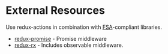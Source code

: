 # External Resources

Use redux-actions in combination with [FSA](https://github.com/redux-utilities/flux-standard-action)-compliant libraries.

- [redux-promise](https://github.com/redux-utilities/redux-promise) - Promise middleware
- [redux-rx](https://github.com/acdlite/redux-rx) - Includes observable middleware.
